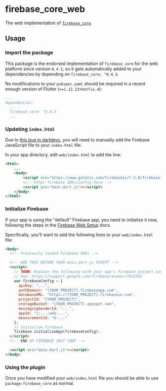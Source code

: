 # firebase_core_web

The web implementation of [`firebase_core`][1].

## Usage

### Import the package

This package is the endorsed implementation of `firebase_core` for the web platform since version `0.4.3`, so it gets automatically added to your dependencies by depending on `firebase_core: ^0.4.3`.

No modifications to your `pubspec.yaml` should be required in a recent enough version of Flutter (`>=1.12.13+hotfix.4`):

```yaml
...
dependencies:
  ...
  firebase_core: ^0.4.3
  ...
```

### Updating `index.html`

Due to [this bug in dartdevc][2], you will need to manually add the Firebase JavaScript file to your `index.html` file.

In your app directory, edit `web/index.html` to add the line:

```html
<html>
    ...
    <body>
        <script src="https://www.gstatic.com/firebasejs/7.5.0/firebase-app.js"></script>
        <!-- Other firebase SDKs/config here -->
        <script src="main.dart.js"></script>
    </body>
</html>
```

### Initialize Firebase

If your app is using the "default" Firebase app, you need to initialize it now, following the steps in the [Firebase Web Setup][3] docs.

Specifically, you'll want to add the following lines to your `web/index.html` file:

```html
<body>
  <!-- Previously loaded Firebase SDKs -->

  <!-- ADD THIS BEFORE YOUR main.dart.js SCRIPT -->
  <script>
    // TODO: Replace the following with your app's Firebase project configuration.
    // See: https://support.google.com/firebase/answer/7015592
    var firebaseConfig = {
      apiKey: "...",
      authDomain: "[YOUR_PROJECT].firebaseapp.com",
      databaseURL: "https://[YOUR_PROJECT].firebaseio.com",
      projectId: "[YOUR_PROJECT]",
      storageBucket: "[YOUR_PROJECT].appspot.com",
      messagingSenderId: "...",
      appId: "1:...:web:...",
      measurementId: "G-..."
    };
    // Initialize Firebase
    firebase.initializeApp(firebaseConfig);
  </script>
  <!-- END OF FIREBASE INIT CODE -->

  <script src="main.dart.js"></script>
</body> 
```

### Using the plugin

Once you have modified your `web/index.html` file you should be able to use `package:firebase_core` as normal.

[1]: ../firebase_core/firebase_core
[2]: https://github.com/dart-lang/sdk/issues/33979
[3]: https://firebase.google.com/docs/web/setup#add-sdks-initialize
